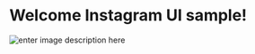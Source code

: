 # Welcome Instagram UI sample!

![enter image description here](https://8pic.ir/uploads/Screenshot-1583770826.png=200px)
